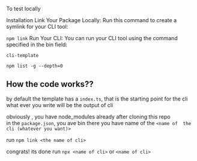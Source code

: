 To test locally

Installation
Link Your Package Locally: Run this command to create a symlink for your CLI tool:



`npm link`
Run Your CLI: You can run your CLI tool using the command specified in the bin field:

`cli-template`


<!-- To see list of all symlinks -->
`npm list -g --depth=0`



## How the code works??
by default the template has a `index.ts`, that is the starting point for the cli what ever you write will be the output of cli

<!-- How to test in local environment -->
obviously , you have node_modules already after cloning this repo
<br>
in the `package.json`, you ave bin there you have name of the `<name of  the cli (whatever you want)>`

run `npm link <the name of cli>`

congrats! its done
run `npx <name of cli>` or `<name of cli>`

